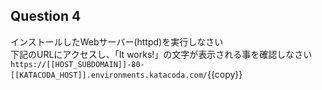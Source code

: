 ## Question 4
インストールしたWebサーバー(httpd)を実行しなさい  
下記のURLにアクセスし、「It works!」の文字が表示される事を確認しなさい  
`https://[[HOST_SUBDOMAIN]]-80-[[KATACODA_HOST]].environments.katacoda.com/`{{copy}}  

